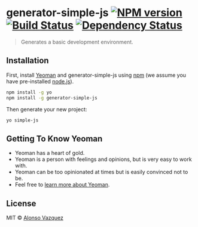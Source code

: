 # generator-simple-js [![NPM version][npm-image]][npm-url] [![Build Status][travis-image]][travis-url] [![Dependency Status][daviddm-image]][daviddm-url]

> Generates a basic development environment.

## Installation

First, install [Yeoman](http://yeoman.io) and generator-simple-js using [npm](https://www.npmjs.com/) (we assume you have pre-installed [node.js](https://nodejs.org/)).

```bash
npm install -g yo
npm install -g generator-simple-js
```

Then generate your new project:

```bash
yo simple-js
```

## Getting To Know Yeoman

- Yeoman has a heart of gold.
- Yeoman is a person with feelings and opinions, but is very easy to work with.
- Yeoman can be too opinionated at times but is easily convinced not to be.
- Feel free to [learn more about Yeoman](http://yeoman.io/).

## License

MIT © [Alonso Vazquez](https://alonsovzqz.github.io/)

[npm-image]: https://badge.fury.io/js/generator-simple-js.svg
[npm-url]: https://npmjs.org/package/generator-simple-js
[travis-image]: https://travis-ci.com/alonsovzqz/generator-simple-js.svg?branch=master
[travis-url]: https://travis-ci.com/alonsovzqz/generator-simple-js
[daviddm-image]: https://david-dm.org/alonsovzqz/generator-simple-js.svg?theme=shields.io
[daviddm-url]: https://david-dm.org/alonsovzqz/generator-simple-js
